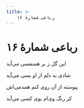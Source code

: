 ```yaml
---
title: >-
    رباعی شمارهٔ ۱۶
---
```

# رباعی شمارهٔ ۱۶

<div class="b" id="bn1"><div class="m1"><p>این گل ز بر همنفسی می‌آید</p></div>
<div class="m2"><p>شادی به دلم از او بسی می‌آید</p></div></div>
<div class="b" id="bn2"><div class="m1"><p>پیوسته از آن روی کنم همدمی‌اش</p></div>
<div class="m2"><p>کز رنگ وی‌ام بوی کسی می‌آید</p></div></div>
